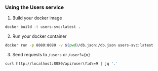 ### Using the Users service

1. Build your docker image
```bash
docker build -t users-svc:latest .
```

2. Run your docker container
```bash
docker run -p 8080:8080 -v $(pwd)/db.json:/db.json users-svc:latest
```

3. Send requests to `/users` or `/user?={n}`

```bash
curl http://localhost:8080/api/user\?id\=9 | jq '.'
```

